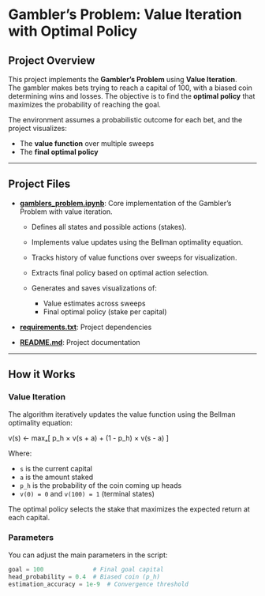 # Gambler’s Problem: Value Iteration with Optimal Policy

## Project Overview  
This project implements the **Gambler’s Problem** using **Value Iteration**.  
The gambler makes bets trying to reach a capital of 100, with a biased coin determining wins and losses. The objective is to find the **optimal policy** that maximizes the probability of reaching the goal.

The environment assumes a probabilistic outcome for each bet, and the project visualizes:
- The **value function** over multiple sweeps
- The **final optimal policy**

---

## Project Files

- **[gamblers_problem.ipynb](notebooks/gamblers_problem.ipynb)**: Core implementation of the Gambler’s Problem with value iteration.
  - Defines all states and possible actions (stakes).
  - Implements value updates using the Bellman optimality equation.
  - Tracks history of value functions over sweeps for visualization.
  - Extracts final policy based on optimal action selection.

  - Generates and saves visualizations of:
    - Value estimates across sweeps
    - Final optimal policy (stake per capital)

- **[requirements.txt](requirements.txt)**: Project dependencies

- **[README.md](README.md)**: Project documentation

---

## How it Works

### Value Iteration

The algorithm iteratively updates the value function using the Bellman optimality equation:

v(s) ← maxₐ[ p_h × v(s + a) + (1 - p_h) × v(s - a) ]


Where:
- `s` is the current capital
- `a` is the amount staked
- `p_h` is the probability of the coin coming up heads
- `v(0) = 0` and `v(100) = 1` (terminal states)

The optimal policy selects the stake that maximizes the expected return at each capital.

### Parameters

You can adjust the main parameters in the script:
```python
goal = 100              # Final goal capital
head_probability = 0.4  # Biased coin (p_h)
estimation_accuracy = 1e-9  # Convergence threshold
